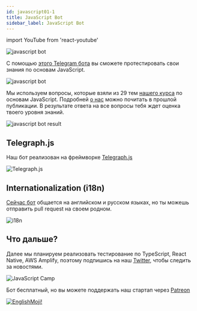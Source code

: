 ```yaml
---
id: javascript01-1
title: JavaScript Bot
sidebar_label: JavaScript Bot
---
```


import YouTube from 'react-youtube'

![javascript bot](/img/javascript/JSBot.jpg)

С помощью [этого Telegram бота](https://t.me/javascriptcamp_bot) вы сможете протестировать свои знания по основам JavaScript.

![javascript bot](/img/javascript/telegrambot.jpg)

Мы используем вопросы, которые взяли из 29 тем [нашего курса](https://www.jscamp.app/docs/javascript01/) по основам JavaScript. Подробней [о нас](https://www.jscamp.app/ru/docs/javascript00/) можно почитать в прошлой публикации.
В результате ответа на все вопросы тебя ждет оценка твоего уровня знаний.

![javascript bot result](https://miro.medium.com/max/1400/1*KCe76zg2M56lT-234Xi1NA.png)

## Telegraph.js

Наш бот реализован на фреймворке [Telegraph.js](https://telegraf.js.org/)

![Telegraph.js](/img/javascript/telegraf.jpg)


## Internationalization (i18n)

[Сейчас бот](https://github.com/gHashTag/javascriptcamp_bot/tree/heroku/src/quiz) общается на английском и русском языках, но ты можешь отправить pull request на своем родном.

![i18n](/img/javascript/i18n.png)

## Что дальше?

Далее мы планируем реализовать тестирование по TypeScript, React Native, AWS Amplify, поэтому подпишись на наш [Twitter](https://twitter.com/jscamp_bot), чтобы следить за новостями.

![JavaScript Camp](/img/bandlink.png)


Бот бесплатный, но вы можете поддержать наш стартап через [Patreon](https://www.patreon.com/javascriptcamp)

[![EnglishMoji!](/img/logo/englishmoji.png)](https://link-to.app/xvh7Ush9kl)

